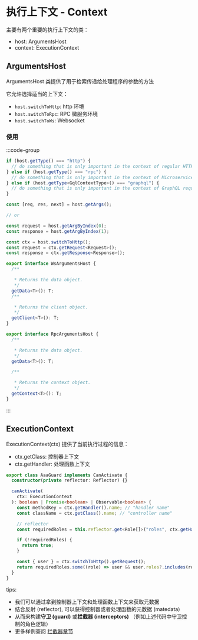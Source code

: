 # 执行上下文 - Context

主要有两个重要的执行上下文的类：

- host: ArgumentsHost
- context: ExecutionContext

## ArgumentsHost

ArgumentsHost 类提供了用于检索传递给处理程序的参数的方法

它允许选择适当的上下文：

- `host.switchToHttp`: http 环境
- `host.switchToRpc`: RPC 微服务环境
- `host.switchToWs`: Websocket

### 使用

:::code-group

```ts [app context]
if (host.getType() === "http") {
  // do something that is only important in the context of regular HTTP requests (REST)
} else if (host.getType() === "rpc") {
  // do something that is only important in the context of Microservice requests
} else if (host.getType<GqlContextType>() === "graphql") {
  // do something that is only important in the context of GraphQL requests
}
```

```ts [http Type1]
const [req, res, next] = host.getArgs();

// or

const request = host.getArgByIndex(0);
const response = host.getArgByIndex(1);
```

```ts [http Type2]
const ctx = host.switchToHttp();
const request = ctx.getRequest<Request>();
const response = ctx.getResponse<Response>();
```

```ts [ws/rpc]
export interface WsArgumentsHost {
  /**

   * Returns the data object.
   */
  getData<T>(): T;
  /**

   * Returns the client object.
   */
  getClient<T>(): T;
}

export interface RpcArgumentsHost {
  /**

   * Returns the data object.
   */
  getData<T>(): T;

  /**

   * Returns the context object.
   */
  getContext<T>(): T;
}
```

:::

## ExecutionContext

ExecutionContext(ctx) 提供了当前执行过程的信息：

- ctx.getClass: 控制器上下文
- ctx.getHandler: 处理函数上下文

```ts
export class AaaGuard implements CanActivate {
  constructor(private reflector: Reflector) {}

  canActivate(
    ctx: ExecutionContext
  ): boolean | Promise<boolean> | Observable<boolean> {
    const methodKey = ctx.getHandler().name; // "handler name"
    const className = ctx.getClass().name; // "controller name"

    // reflector
    const requiredRoles = this.reflector.get<Role[]>("roles", ctx.getHandler());

    if (!requiredRoles) {
      return true;
    }

    const { user } = ctx.switchToHttp().getRequest();
    return requiredRoles.some((role) => user && user.roles?.includes(role));
  }
}
```

tips:

- 我们可以通过拿到控制器上下文和处理函数上下文来获取元数据
- 结合反射 (reflector), 可以获得控制器或者处理函数的元数据 (matedata)
- 从而来构建**守卫 (guard)** 或**拦截器 (interceptors)** （例如上述代码中守卫控制的角色逻辑）
- 更多样例查阅 [拦截器章节](/nest/intercept)
